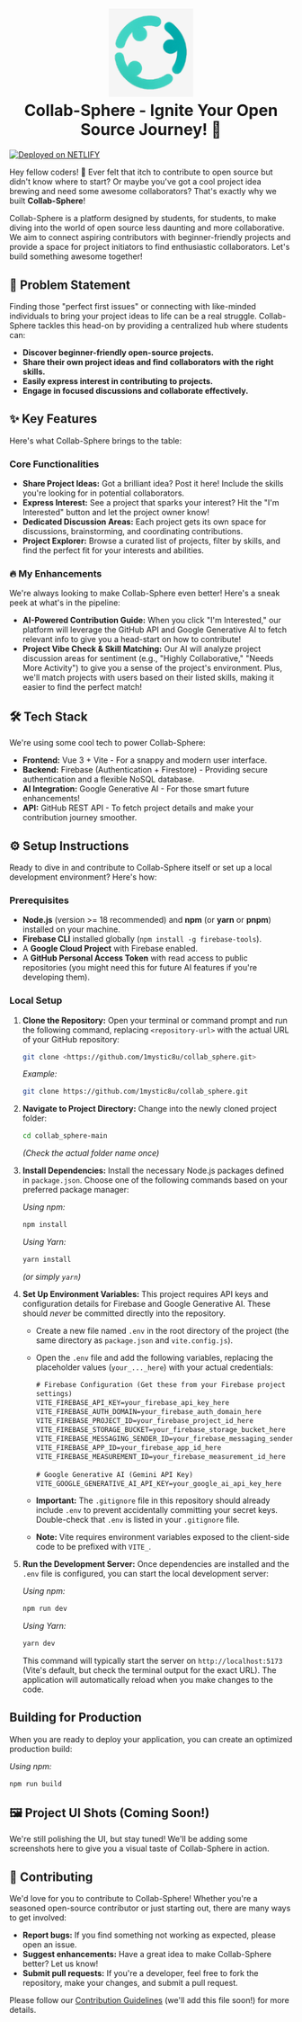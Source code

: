 # <div align="center"> <img src="public/logo.png" alt="Collab-Sphere Logo" width="150"> <br> Collab-Sphere - Ignite Your Open Source Journey! 🚀 </div>

[![Deployed on NETLIFY](https://img.shields.io/badge/Deployed%20on-Netlify-Red?style=for-the-badge&logo=netlify)](https://thunderous-tanuki-dab88d.netlify.app/)

Hey fellow coders! 👋 Ever felt that itch to contribute to open source but didn't know where to start? Or maybe you've got a cool project idea brewing and need some awesome collaborators? That's exactly why we built **Collab-Sphere**!

Collab-Sphere is a platform designed by students, for students, to make diving into the world of open source less daunting and more collaborative. We aim to connect aspiring contributors with beginner-friendly projects and provide a space for project initiators to find enthusiastic collaborators. Let's build something awesome together!

## 🎯 Problem Statement

Finding those "perfect first issues" or connecting with like-minded individuals to bring your project ideas to life can be a real struggle. Collab-Sphere tackles this head-on by providing a centralized hub where students can:

* **Discover beginner-friendly open-source projects.**
* **Share their own project ideas and find collaborators with the right skills.**
* **Easily express interest in contributing to projects.**
* **Engage in focused discussions and collaborate effectively.**

## ✨ Key Features

Here's what Collab-Sphere brings to the table:

### Core Functionalities

* **Share Project Ideas:** Got a brilliant idea? Post it here! Include the skills you're looking for in potential collaborators.
* **Express Interest:** See a project that sparks your interest? Hit the "I'm Interested" button and let the project owner know!
* **Dedicated Discussion Areas:** Each project gets its own space for discussions, brainstorming, and coordinating contributions.
* **Project Explorer:** Browse a curated list of projects, filter by skills, and find the perfect fit for your interests and abilities.

### 🔥 My Enhancements 

We're always looking to make Collab-Sphere even better! Here's a sneak peek at what's in the pipeline:

* **AI-Powered Contribution Guide:** When you click "I'm Interested," our platform will leverage the GitHub API and Google Generative AI to fetch relevant info to give you a head-start on how to contribute!
* **Project Vibe Check & Skill Matching:** Our AI will analyze project discussion areas for sentiment (e.g., "Highly Collaborative," "Needs More Activity") to give you a sense of the project's environment. Plus, we'll match projects with users based on their listed skills, making it easier to find the perfect match!

## 🛠️ Tech Stack

We're using some cool tech to power Collab-Sphere:

* **Frontend:** Vue 3 + Vite - For a snappy and modern user interface.
* **Backend:** Firebase (Authentication + Firestore) - Providing secure authentication and a flexible NoSQL database.
* **AI Integration:** Google Generative AI - For those smart future enhancements!
* **API:** GitHub REST API - To fetch project details and make your contribution journey smoother.

## ⚙️ Setup Instructions

Ready to dive in and contribute to Collab-Sphere itself or set up a local development environment? Here's how:

### Prerequisites

* **Node.js** (version >= 18 recommended) and **npm** (or **yarn** or **pnpm**) installed on your machine.
* **Firebase CLI** installed globally (`npm install -g firebase-tools`).
* A **Google Cloud Project** with Firebase enabled.
* A **GitHub Personal Access Token** with read access to public repositories (you might need this for future AI features if you're developing them).

### Local Setup
1.  **Clone the Repository:**
    Open your terminal or command prompt and run the following command, replacing `<repository-url>` with the actual URL of your GitHub repository:
    ```bash
    git clone <https://github.com/1mystic8u/collab_sphere.git>
    ```
    *Example:*
    ```bash
    git clone https://github.com/1mystic8u/collab_sphere.git
    ```

2.  **Navigate to Project Directory:**
    Change into the newly cloned project folder:
    ```bash
    cd collab_sphere-main
    ```
    *(Check the actual folder name once)*

3.  **Install Dependencies:**
    Install the necessary Node.js packages defined in `package.json`. Choose one of the following commands based on your preferred package manager:

    *Using npm:*
    ```bash
    npm install
    ```

    *Using Yarn:*
    ```bash
    yarn install
    ```
    *(or simply `yarn`)*

4.  **Set Up Environment Variables:**
    This project requires API keys and configuration details for Firebase and Google Generative AI. These should *never* be committed directly into the repository.

    *   Create a new file named `.env` in the root directory of the project (the same directory as `package.json` and `vite.config.js`).
    *   Open the `.env` file and add the following variables, replacing the placeholder values (`your_..._here`) with your actual credentials:

        ```env
        # Firebase Configuration (Get these from your Firebase project settings)
        VITE_FIREBASE_API_KEY=your_firebase_api_key_here
        VITE_FIREBASE_AUTH_DOMAIN=your_firebase_auth_domain_here
        VITE_FIREBASE_PROJECT_ID=your_firebase_project_id_here
        VITE_FIREBASE_STORAGE_BUCKET=your_firebase_storage_bucket_here
        VITE_FIREBASE_MESSAGING_SENDER_ID=your_firebase_messaging_sender_id_here
        VITE_FIREBASE_APP_ID=your_firebase_app_id_here
        VITE_FIREBASE_MEASUREMENT_ID=your_firebase_measurement_id_here 

        # Google Generative AI (Gemini API Key)
        VITE_GOOGLE_GENERATIVE_AI_API_KEY=your_google_ai_api_key_here
        ```

    *   **Important:** The `.gitignore` file in this repository should already include `.env` to prevent accidentally committing your secret keys. Double-check that `.env` is listed in your `.gitignore` file.
    *   **Note:** Vite requires environment variables exposed to the client-side code to be prefixed with `VITE_`.

5.  **Run the Development Server:**
    Once dependencies are installed and the `.env` file is configured, you can start the local development server:

    *Using npm:*
    ```bash
    npm run dev
    ```

    *Using Yarn:*
    ```bash
    yarn dev
    ```

    This command will typically start the server on `http://localhost:5173` (Vite's default, but check the terminal output for the exact URL). The application will automatically reload when you make changes to the code.

## Building for Production

When you are ready to deploy your application, you can create an optimized production build:

*Using npm:*
```bash
npm run build
```
## 🖼️ Project UI Shots (Coming Soon!)

We're still polishing the UI, but stay tuned! We'll be adding some screenshots here to give you a visual taste of Collab-Sphere in action.

## 🙌 Contributing

We'd love for you to contribute to Collab-Sphere! Whether you're a seasoned open-source contributor or just starting out, there are many ways to get involved:

* **Report bugs:** If you find something not working as expected, please open an issue.
* **Suggest enhancements:** Have a great idea to make Collab-Sphere better? Let us know!
* **Submit pull requests:** If you're a developer, feel free to fork the repository, make your changes, and submit a pull request.

Please follow our [Contribution Guidelines](CONTRIBUTING.md) (we'll add this file soon!) for more details.
